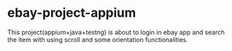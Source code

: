 # ebay-project-appium
This project(appium+java+testng) is about to login in ebay app and search the item with using scroll and some orientation functionalities.  
